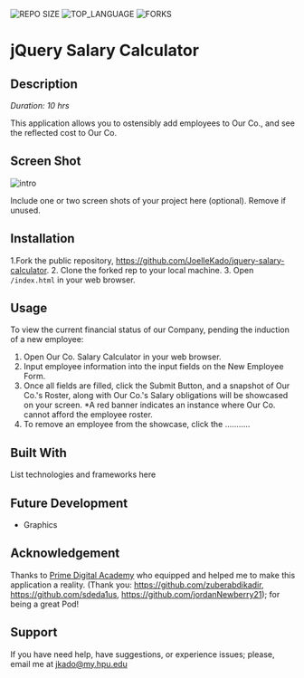 ![REPO SIZE](https://img.shields.io/github/repo-size/JoelleKado/jquery-salary-calculator.svg?style=flat-square)
![TOP_LANGUAGE](https://img.shields.io/github/languages/top/JoelleKado/jquery-salary-calculator.svg?style=flat-square)
![FORKS](https://img.shields.io/github/forks/JoelleKado/jquery-salary-calculator.svg?style=social)

# jQuery Salary Calculator

## Description

_Duration: 10 hrs_

This application allows you to ostensibly add employees to Our Co., and see the reflected cost to Our Co. 

## Screen Shot

![intro](screenShot.png)

Include one or two screen shots of your project here (optional). Remove if unused.

## Installation

1.Fork the public repository, https://github.com/JoelleKado/jquery-salary-calculator.
2. Clone the forked rep to your local machine.
3. Open `/index.html` in your web browser.

## Usage
To view the current financial status of our Company, pending the induction of a new employee:

1. Open Our Co. Salary Calculator in your web browser.
2. Input employee information into the input fields on the New Employee Form.
3. Once all fields are filled, click the Submit Button, and a snapshot of Our Co.'s Roster, along with Our Co.'s Salary obligations will be showcased on your screen. *A red banner indicates an instance where Our Co. cannot afford the employee roster.
4. To remove an employee from the showcase, click the ...........

## Built With

List technologies and frameworks here

## Future Development
* Graphics

## Acknowledgement
Thanks to [Prime Digital Academy](www.primeacademy.io) who equipped and helped me to make this application a reality. (Thank you: https://github.com/zuberabdikadir, https://github.com/sdeda1us, https://github.com/jordanNewberry21); for being a great Pod!

## Support
If you have need help, have suggestions, or experience issues; please, email me at [jkado@my.hpu.edu](www.google.com)
